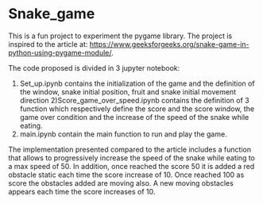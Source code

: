 # Snake_game
This is a fun project to experiment the pygame library. The project is inspired to the article at: https://www.geeksforgeeks.org/snake-game-in-python-using-pygame-module/.

The code proposed is divided in 3 jupyter notebook:
1) Set_up.ipynb contains the initialization of the game and the definition of the window, snake initial position, fruit and snake initial movement direction
2)Score_game_over_speed.ipynb contains the definition of 3 function which respectively define the score and the score window, the game over condition and the increase of the speed of the snake while eating.
3) main.ipynb contain the main function to run and play the game.

The implementation presented compared to the article includes a function that allows to progressively increase the speed of the snake while eating to a max speed of 50.
In addition, once reached the score 50 it is added a red obstacle static each time the score increase of 10. Once reached 100 as score the obstacles added are moving also. A new moving obstacles appears each time the score increases of 10.

